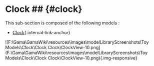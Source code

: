 # Clock ## {#clock}

This sub-section is composed of the following models :

* [Clock](references#ClockClock){.internal-link-anchor}

![F:\Gama\GamaWiki\resources\images\modelLibraryScreenshots\Toy Models\Clock\Clock Clock\ClockView-10.png](F:\Gama\GamaWiki\resources\images\modelLibraryScreenshots\Toy Models\Clock\Clock Clock\ClockView-10.png){.img-responsive}